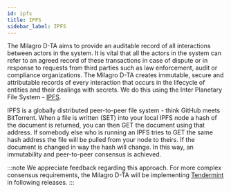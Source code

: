 ```yaml
---
id: ipfs
title: IPFS
sidebar_label: IPFS
---
```


The Milagro D-TA aims to provide an auditable record of all interactions between actors in the system. It is vital that all the actors in the system can refer to an agreed record of these transactions in case of dispute or in response to requests from third parties such as law enforcement, audit or compliance organizations.  The Milagro D-TA creates immutable, secure and attributable records of every interaction that occurs in the lifecycle of entities and their dealings with secrets. We do this using the Inter Planetary File System - [IPFS](https://ipfs.io/).

IPFS is a globally distributed peer-to-peer file system - think GitHub meets BitTorrent. When a file is written (SET) into your local IPFS node a hash of the document is returned, you can then GET the document using that address. If somebody else who is running an IPFS tries to GET the same hash address the file will be pulled from your node to theirs. If the document is changed in way the hash will change. In this way, an immutability and peer-to-peer consensus is achieved.

:::note We appreciate feedback regarding this approach.
For more complex consensus requirements, the Milagro D-TA will be implementing [Tendermint](https://tendermint.com/) in following releases.
:::
